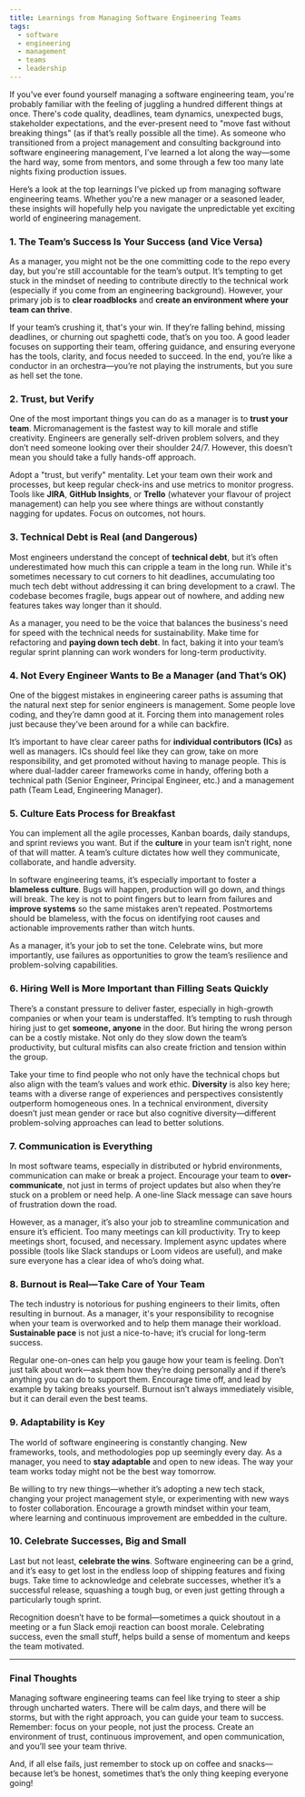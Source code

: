 ```yaml
---
title: Learnings from Managing Software Engineering Teams
tags:
  - software
  - engineering
  - management
  - teams
  - leadership
---
```

If you've ever found yourself managing a software engineering team, you're probably familiar with the feeling of juggling a hundred different things at once. There's code quality, deadlines, team dynamics, unexpected bugs, stakeholder expectations, and the ever-present need to "move fast without breaking things" (as if that’s really possible all the time). As someone who transitioned from a project management and consulting background into software engineering management, I’ve learned a lot along the way—some the hard way, some from mentors, and some through a few too many late nights fixing production issues.

Here’s a look at the top learnings I’ve picked up from managing software engineering teams. Whether you're a new manager or a seasoned leader, these insights will hopefully help you navigate the unpredictable yet exciting world of engineering management.

### 1. **The Team’s Success Is Your Success (and Vice Versa)**

As a manager, you might not be the one committing code to the repo every day, but you're still accountable for the team’s output. It’s tempting to get stuck in the mindset of needing to contribute directly to the technical work (especially if you come from an engineering background). However, your primary job is to **clear roadblocks** and **create an environment where your team can thrive**.

If your team’s crushing it, that's your win. If they’re falling behind, missing deadlines, or churning out spaghetti code, that’s on you too. A good leader focuses on supporting their team, offering guidance, and ensuring everyone has the tools, clarity, and focus needed to succeed. In the end, you’re like a conductor in an orchestra—you’re not playing the instruments, but you sure as hell set the tone.

### 2. **Trust, but Verify**

One of the most important things you can do as a manager is to **trust your team**. Micromanagement is the fastest way to kill morale and stifle creativity. Engineers are generally self-driven problem solvers, and they don’t need someone looking over their shoulder 24/7. However, this doesn’t mean you should take a fully hands-off approach.

Adopt a "trust, but verify" mentality. Let your team own their work and processes, but keep regular check-ins and use metrics to monitor progress. Tools like **JIRA**, **GitHub Insights**, or **Trello** (whatever your flavour of project management) can help you see where things are without constantly nagging for updates. Focus on outcomes, not hours.

### 3. **Technical Debt is Real (and Dangerous)**

Most engineers understand the concept of **technical debt**, but it’s often underestimated how much this can cripple a team in the long run. While it's sometimes necessary to cut corners to hit deadlines, accumulating too much tech debt without addressing it can bring development to a crawl. The codebase becomes fragile, bugs appear out of nowhere, and adding new features takes way longer than it should.

As a manager, you need to be the voice that balances the business's need for speed with the technical needs for sustainability. Make time for refactoring and **paying down tech debt**. In fact, baking it into your team’s regular sprint planning can work wonders for long-term productivity.

### 4. **Not Every Engineer Wants to Be a Manager (and That’s OK)**

One of the biggest mistakes in engineering career paths is assuming that the natural next step for senior engineers is management. Some people love coding, and they’re damn good at it. Forcing them into management roles just because they’ve been around for a while can backfire.

It’s important to have clear career paths for **individual contributors (ICs)** as well as managers. ICs should feel like they can grow, take on more responsibility, and get promoted without having to manage people. This is where dual-ladder career frameworks come in handy, offering both a technical path (Senior Engineer, Principal Engineer, etc.) and a management path (Team Lead, Engineering Manager).

### 5. **Culture Eats Process for Breakfast**

You can implement all the agile processes, Kanban boards, daily standups, and sprint reviews you want. But if the **culture** in your team isn’t right, none of that will matter. A team’s culture dictates how well they communicate, collaborate, and handle adversity.

In software engineering teams, it’s especially important to foster a **blameless culture**. Bugs will happen, production will go down, and things will break. The key is not to point fingers but to learn from failures and **improve systems** so the same mistakes aren’t repeated. Postmortems should be blameless, with the focus on identifying root causes and actionable improvements rather than witch hunts.

As a manager, it’s your job to set the tone. Celebrate wins, but more importantly, use failures as opportunities to grow the team’s resilience and problem-solving capabilities.

### 6. **Hiring Well is More Important than Filling Seats Quickly**

There’s a constant pressure to deliver faster, especially in high-growth companies or when your team is understaffed. It’s tempting to rush through hiring just to get **someone, anyone** in the door. But hiring the wrong person can be a costly mistake. Not only do they slow down the team’s productivity, but cultural misfits can also create friction and tension within the group.

Take your time to find people who not only have the technical chops but also align with the team’s values and work ethic. **Diversity** is also key here; teams with a diverse range of experiences and perspectives consistently outperform homogeneous ones. In a technical environment, diversity doesn’t just mean gender or race but also cognitive diversity—different problem-solving approaches can lead to better solutions.

### 7. **Communication is Everything**

In most software teams, especially in distributed or hybrid environments, communication can make or break a project. Encourage your team to **over-communicate**, not just in terms of project updates but also when they’re stuck on a problem or need help. A one-line Slack message can save hours of frustration down the road.

However, as a manager, it’s also your job to streamline communication and ensure it’s efficient. Too many meetings can kill productivity. Try to keep meetings short, focused, and necessary. Implement async updates where possible (tools like Slack standups or Loom videos are useful), and make sure everyone has a clear idea of who’s doing what.

### 8. **Burnout is Real—Take Care of Your Team**

The tech industry is notorious for pushing engineers to their limits, often resulting in burnout. As a manager, it's your responsibility to recognise when your team is overworked and to help them manage their workload. **Sustainable pace** is not just a nice-to-have; it’s crucial for long-term success.

Regular one-on-ones can help you gauge how your team is feeling. Don’t just talk about work—ask them how they’re doing personally and if there’s anything you can do to support them. Encourage time off, and lead by example by taking breaks yourself. Burnout isn’t always immediately visible, but it can derail even the best teams.

### 9. **Adaptability is Key**

The world of software engineering is constantly changing. New frameworks, tools, and methodologies pop up seemingly every day. As a manager, you need to **stay adaptable** and open to new ideas. The way your team works today might not be the best way tomorrow.

Be willing to try new things—whether it’s adopting a new tech stack, changing your project management style, or experimenting with new ways to foster collaboration. Encourage a growth mindset within your team, where learning and continuous improvement are embedded in the culture.

### 10. **Celebrate Successes, Big and Small**

Last but not least, **celebrate the wins**. Software engineering can be a grind, and it’s easy to get lost in the endless loop of shipping features and fixing bugs. Take time to acknowledge and celebrate successes, whether it’s a successful release, squashing a tough bug, or even just getting through a particularly tough sprint.

Recognition doesn’t have to be formal—sometimes a quick shoutout in a meeting or a fun Slack emoji reaction can boost morale. Celebrating success, even the small stuff, helps build a sense of momentum and keeps the team motivated.

---

### Final Thoughts

Managing software engineering teams can feel like trying to steer a ship through uncharted waters. There will be calm days, and there will be storms, but with the right approach, you can guide your team to success. Remember: focus on your people, not just the process. Create an environment of trust, continuous improvement, and open communication, and you’ll see your team thrive.

And, if all else fails, just remember to stock up on coffee and snacks—because let’s be honest, sometimes that’s the only thing keeping everyone going!